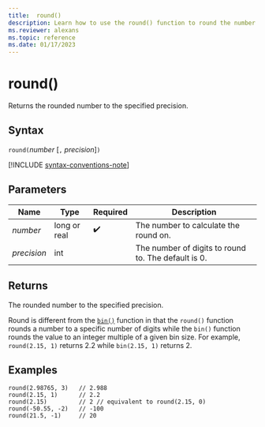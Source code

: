 ```yaml
---
title:  round()
description: Learn how to use the round() function to round the number to the specified precision.
ms.reviewer: alexans
ms.topic: reference
ms.date: 01/17/2023
---
```

# round()

Returns the rounded number to the specified precision.

## Syntax

`round(`*number* [`,` *precision*]`)`

[!INCLUDE [syntax-conventions-note](../../includes/syntax-conventions-note.md)]

## Parameters

| Name | Type | Required | Description |
|--|--|--|--|
| *number*| long or real |  :heavy_check_mark: | The number to calculate the round on.|
| *precision*| int | | The number of digits to round to. The default is 0.|

## Returns

The rounded number to the specified precision.

Round is different from the [`bin()`](bin-function.md) function in
that the `round()` function rounds a number to a specific number of digits while the `bin()` function rounds the value to an integer multiple of a given bin size. For example, `round(2.15, 1)` returns 2.2 while `bin(2.15, 1)` returns 2.

## Examples

```kusto
round(2.98765, 3)   // 2.988
round(2.15, 1)      // 2.2
round(2.15)         // 2 // equivalent to round(2.15, 0)
round(-50.55, -2)   // -100
round(21.5, -1)     // 20
```
